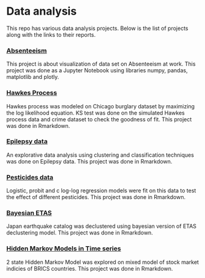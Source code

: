 # Data analysis
This repo has various data analysis projects. Below is the list of projects along with the links to their reports.
### [Absenteeism](https://nbviewer.jupyter.org/github/suhasshastry/DataAnalysis/blob/master/absenteeism/absenteeism.ipynb)
This project is about visualization of data set on Absenteeism at work. This project was done as a Jupyter Notebook using libraries numpy, pandas, matplotlib and plotly.

### [Hawkes Process](https://github.com/suhasshastry/DataAnalysis/blob/master/Hawkes%20process/report/hawkes_report.pdf)
Hawkes process was modeled on Chicago burglary dataset by maximizing the log likelihood equation. KS test was done on the simulated Hawkes process data and crime dataset to check the goodness of fit. This project was done in Rmarkdown.

### [Epilepsy data](https://github.com/suhasshastry/DataAnalysis/blob/master/Epilepsy/epilepsy.pdf)
An explorative data analysis using clustering and classification techniques was done on Epilepsy data. This project was done in Rmarkdown.

### [Pesticides data](https://github.com/suhasshastry/DataAnalysis/blob/master/Pesticides/analysis.pdf)
Logistic, probit and c log-log regression models were fit on this data to test the effect of different pesticides. This project was done in Rmarkdown.

### [Bayesian ETAS](https://github.com/suhasshastry/DataAnalysis/blob/master/Bayesian%20ETAS/report.pdf)
Japan earthquake catalog was declustered using bayesian version of ETAS declustering model. This project was done in Rmarkdown.

### [Hidden Markov Models in Time series](https://github.com/suhasshastry/DataAnalysis/blob/master/HMM/report.pdf)
2 state Hidden Markov Model was explored on mixed model of stock market indicies of BRICS countries. This project was done in Rmarkdown.
